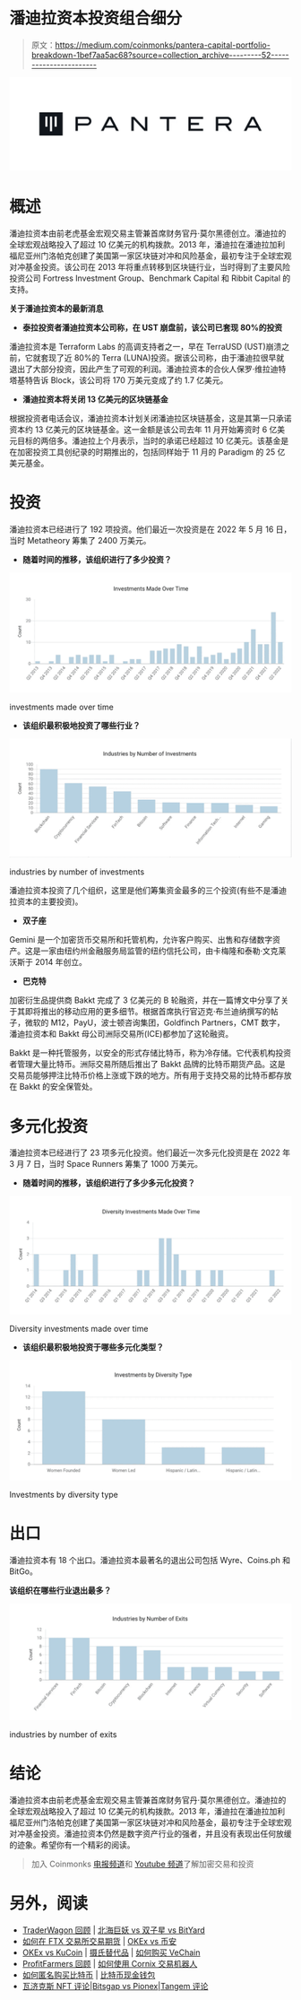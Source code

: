 # 潘迪拉资本投资组合细分

> 原文：<https://medium.com/coinmonks/pantera-capital-portfolio-breakdown-1bef7aa5ac68?source=collection_archive---------52----------------------->

![](img/abddcf40a7ecb624b7721ce6f02f903b.png)

# 概述

潘迪拉资本由前老虎基金宏观交易主管兼首席财务官丹·莫尔黑德创立。潘迪拉的全球宏观战略投入了超过 10 亿美元的机构拨款。2013 年，潘迪拉在潘迪拉加利福尼亚州门洛帕克创建了美国第一家区块链对冲和风险基金，最初专注于全球宏观对冲基金投资。该公司在 2013 年将重点转移到区块链行业，当时得到了主要风险投资公司 Fortress Investment Group、Benchmark Capital 和 Ribbit Capital 的支持。

**关于潘迪拉资本的最新消息**

*   **泰拉投资者潘迪拉资本公司称，在 UST 崩盘前，该公司已套现 80%的投资**

潘迪拉资本是 Terraform Labs 的高调支持者之一，早在 TerraUSD (UST)崩溃之前，它就套现了近 80%的 Terra (LUNA)投资。据该公司称，由于潘迪拉很早就退出了大部分投资，因此产生了可观的利润。潘迪拉资本的合伙人保罗·维拉迪特塔基特告诉 Block，该公司将 170 万美元变成了约 1.7 亿美元。

*   **潘迪拉资本将关闭 13 亿美元的区块链基金**

根据投资者电话会议，潘迪拉资本计划关闭潘迪拉区块链基金，这是其第一只承诺资本约 13 亿美元的区块链基金。这一金额是该公司去年 11 月开始筹资时 6 亿美元目标的两倍多。潘迪拉上个月表示，当时的承诺已经超过 10 亿美元。该基金是在加密投资工具创纪录的时期推出的，包括同样始于 11 月的 Paradigm 的 25 亿美元基金。

# 投资

潘迪拉资本已经进行了 192 项投资。他们最近一次投资是在 2022 年 5 月 16 日，当时 Metatheory 筹集了 2400 万美元。

*   **随着时间的推移，该组织进行了多少投资？**

![](img/aa56420ccaddbaba9765be9ef0c07186.png)

investments made over time

*   **该组织最积极地投资了哪些行业？**

![](img/03a9f802e1e788537fdb37cc76763c80.png)

industries by number of investments

潘迪拉资本投资了几个组织，这里是他们筹集资金最多的三个投资(有些不是潘迪拉资本的主要投资)。

*   **双子座**

Gemini 是一个加密货币交易所和托管机构，允许客户购买、出售和存储数字资产。这是一家由纽约州金融服务局监管的纽约信托公司，由卡梅隆和泰勒·文克莱沃斯于 2014 年创立。

*   **巴克特**

加密衍生品提供商 Bakkt 完成了 3 亿美元的 B 轮融资，并在一篇博文中分享了关于其即将推出的移动应用的更多细节。根据首席执行官迈克·布兰迪纳撰写的帖子，微软的 M12，PayU，波士顿咨询集团，Goldfinch Partners，CMT 数字，潘迪拉资本和 Bakkt 母公司洲际交易所(ICE)都参加了这轮融资。

Bakkt 是一种托管服务，以安全的形式存储比特币，称为冷存储。它代表机构投资者管理大量比特币。洲际交易所随后推出了 Bakkt 品牌的比特币期货产品。这是交易员能够押注比特币价格上涨或下跌的地方。所有用于支持交易的比特币都存放在 Bakkt 的安全保管处。

# 多元化投资

潘迪拉资本已经进行了 23 项多元化投资。他们最近一次多元化投资是在 2022 年 3 月 7 日，当时 Space Runners 筹集了 1000 万美元。

*   **随着时间的推移，该组织进行了多少多元化投资？**

![](img/23d0c0de2d940418688ff5869a4efce5.png)

Diversity investments made over time

*   **该组织最积极地投资于哪些多元化类型？**

![](img/a180909b7de638bccaf32dda5f35a2c0.png)

Investments by diversity type

# 出口

潘迪拉资本有 18 个出口。潘迪拉资本最著名的退出公司包括 Wyre、Coins.ph 和 BitGo。

**该组织在哪些行业退出最多？**

![](img/d2fc20acfe7035b79b4941216dab6e1f.png)

industries by number of exits

# 结论

潘迪拉资本由前老虎基金宏观交易主管兼首席财务官丹·莫尔黑德创立。潘迪拉的全球宏观战略投入了超过 10 亿美元的机构拨款。2013 年，潘迪拉在潘迪拉加利福尼亚州门洛帕克创建了美国第一家区块链对冲和风险基金，最初专注于全球宏观对冲基金投资。潘迪拉资本仍然是数字资产行业的强者，并且没有表现出任何放缓的迹象。希望你有一个精彩的阅读。

> 加入 Coinmonks [电报频道](https://t.me/coincodecap)和 [Youtube 频道](https://www.youtube.com/c/coinmonks/videos)了解加密交易和投资

# 另外，阅读

*   [TraderWagon 回顾](https://coincodecap.com/traderwagon-review) | [北海巨妖 vs 双子星 vs BitYard](https://coincodecap.com/kraken-vs-gemini-vs-bityard)
*   [如何在 FTX 交易所交易期货](https://coincodecap.com/ftx-futures-trading) | [OKEx vs 币安](https://coincodecap.com/okex-vs-binance)
*   [OKEx vs KuCoin](https://coincodecap.com/okex-kucoin) | [摄氏替代品](https://coincodecap.com/celsius-alternatives) | [如何购买 VeChain](https://coincodecap.com/buy-vechain)
*   [ProfitFarmers 回顾](https://coincodecap.com/profitfarmers-review) | [如何使用 Cornix 交易机器人](https://coincodecap.com/cornix-trading-bot)
*   [如何匿名购买比特币](https://coincodecap.com/buy-bitcoin-anonymously) | [比特币现金钱包](https://coincodecap.com/bitcoin-cash-wallets)
*   [瓦济克斯 NFT 评论](https://coincodecap.com/wazirx-nft-review)|[Bitsgap vs Pionex](https://coincodecap.com/bitsgap-vs-pionex)|[Tangem 评论](https://coincodecap.com/tangem-wallet-review)